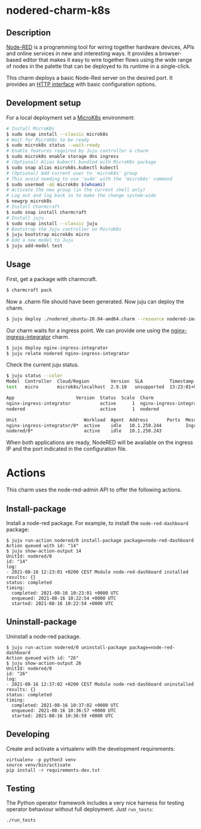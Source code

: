 # nodered-charm-k8s

## Description

[Node-RED](https://nodered.org) is a programming tool for wiring together 
hardware devices, APIs and online services in new and interesting ways. It 
provides a browser-based editor that makes it easy to wire together flows 
using the wide range of nodes in the palette that can be deployed to its 
runtime in a single-click.

This charm deploys a basic Node-Red server on the desired port. It provides
an [HTTP interface](https://github.com/juju-solutions/interface-http) with
basic configuration options.

## Development setup

For a local deployment set a [MicroK8s](https://microk8s.io/) environment:

```bash
# Install MicroK8s
$ sudo snap install --classic microk8s
# Wait for MicroK8s to be ready
$ sudo microk8s status --wait-ready
# Enable features required by Juju controller & charm
$ sudo microk8s enable storage dns ingress
# (Optional) Alias kubectl bundled with MicroK8s package
$ sudo snap alias microk8s.kubectl kubectl
# (Optional) Add current user to 'microk8s' group
# This avoid needing to use 'sudo' with the 'microk8s' command
$ sudo usermod -aG microk8s $(whoami)
# Activate the new group (in the current shell only)
# Log out and log back in to make the change system-wide
$ newgrp microk8s
# Install Charmcraft
$ sudo snap install charmcraft
# Install juju
$ sudo snap install --classic juju
# Bootstrap the Juju controller on MicroK8s
$ juju bootstrap microk8s micro
# Add a new model to Juju
$ juju add-model test
```

## Usage

First, get a package with charmcraft.

```bash
$ charmcraft pack
```

Now a .charm file should have been generated. Now juju can deploy the charm.


```bash
$ juju deploy ./nodered_ubuntu-20.04-amd64.charm --resource nodered-image=nodered/node-red:latest
```

Our charm waits for a ingress point. We can provide one using the 
[nginx-ingress-integrator](https://charmhub.io/nginx-ingress-integrator) charm.


```bash
$ juju deploy nginx-ingress-integrator
$ juju relate nodered nginx-ingress-integrator
```

Check the current juju status.

```bash
$ juju status --color
Model  Controller  Cloud/Region        Version  SLA          Timestamp
test   micro       microk8s/localhost  2.9.10   unsupported  13:23:01+02:00

App                       Version  Status  Scale  Charm                     Store     Channel  Rev  OS          Address         Message
nginx-ingress-integrator           active      1  nginx-ingress-integrator  charmhub  stable    22  kubernetes  10.152.183.254  
nodered                            active      1  nodered                   local                9  kubernetes  10.152.183.9    

Unit                         Workload  Agent  Address       Ports  Message
nginx-ingress-integrator/0*  active    idle   10.1.250.244         Ingress with service IP(s): 10.152.183.115
nodered/0*                   active    idle   10.1.250.243  
```
When both applications are ready, NodeRED will be available on the ingress IP and the port indicated in
the configuration file.

# Actions

This charm uses the node-red-admin API to offer the following actions.

## Install-package

Install a node-red package. For example, to install the `node-red-dashboard` package:

```
$ juju run-action nodered/0 install-package package=node-red-dashboard
Action queued with id: "14"
$ juju show-action-output 14
UnitId: nodered/0
id: "14"
log:
- 2021-08-16 12:23:01 +0200 CEST Module node-red-dashboard installed
results: {}
status: completed
timing:
  completed: 2021-08-16 10:23:01 +0000 UTC
  enqueued: 2021-08-16 10:22:54 +0000 UTC
  started: 2021-08-16 10:22:54 +0000 UTC
```

## Uninstall-package

Uninstall a node-red package.
```
$ juju run-action nodered/0 uninstall-package package=node-red-dashboard
Action queued with id: "26"
$ juju show-action-output 26
UnitId: nodered/0
id: "26"
log:
- 2021-08-16 12:37:02 +0200 CEST Module node-red-dashboard uninstalled
results: {}
status: completed
timing:
  completed: 2021-08-16 10:37:02 +0000 UTC
  enqueued: 2021-08-16 10:36:57 +0000 UTC
  started: 2021-08-16 10:36:59 +0000 UTC
```


## Developing

Create and activate a virtualenv with the development requirements:

    virtualenv -p python3 venv
    source venv/bin/activate
    pip install -r requirements-dev.txt

## Testing

The Python operator framework includes a very nice harness for testing
operator behaviour without full deployment. Just `run_tests`:

    ./run_tests
